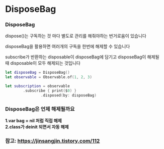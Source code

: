 # DisposeBag

### DisposeBag

dispose()는 구독하는 것 마다 별도로 관리를 해줘야하는 번거로움이 있습니다

disposeBag을 활용하면 여러개의 구독을 한번에 해제할 수 있습니다

subscribe가 반환하는 disposable이 disposeBag에 담기고 disposeBag이 해제될때 disposable이 모두 해제되는 것입니다

```swift
let disposeBag = DisposeBag()
let observable = Observable.of(1, 2, 3)

let subscription = observable
		.subscribe { print($0) }
                .disposed(by: disposeBag)
```

### DisposeBag은 언제 해제될까요

**1.var bag = nil 처럼 직접 해제<Br>**
**2.class가 deinit 되면서 자동 해제**

### 참고: https://jinsangjin.tistory.com/112
